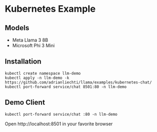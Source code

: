 # Kubernetes Example

## Models
- Meta Llama 3 8B
- Microsoft Phi 3 Mini

## Installation

```shell
kubectl create namespace llm-demo
kubectl apply -n llm-demo -k https://github.com/adrianliechti/llama/examples/kubernetes-chat/
kubectl port-forward service/chat 8501:80 -n llm-demo
```

## Demo Client

```shell
kubectl port-forward service/chat :80 -n llm-demo
```

Open http://localhost:8501 in your favorite browser